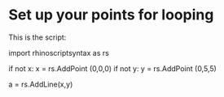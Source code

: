 # Set up your points for looping
This is the script:

import rhinoscriptsyntax as rs

if not x: x = rs.AddPoint (0,0,0)
if not y: y = rs.AddPoint (0,5,5)

a = rs.AddLine(x,y)
```


